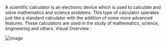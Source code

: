 A scientific calculator is an electronic device which is used to calculate and solve mathematics and science problems. This type of calculator operates just like a standard calculator with the addition of some more advanced features. These calculators are used in the study of mathematics, science, engineering and others.
Visual Overview :



![image](https://user-images.githubusercontent.com/92669578/165648206-8c2f6d32-ff8e-4acd-82c9-d61810a64754.png)

